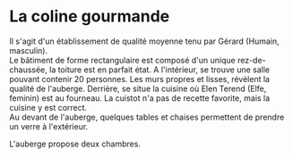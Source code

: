 
# La coline gourmande

Il s'agit d'un établissement de qualité moyenne tenu par Gérard (Humain, masculin).  
Le bâtiment de forme rectangulaire est composé d'un unique rez-de-chaussée, la toiture est en parfait état. A l'intérieur, se trouve une salle pouvant contenir 20 personnes. Les murs propres et lisses, révèlent la qualité de l'auberge. 
Derrière, se situe la cuisine où Elen Terend (Elfe, feminin) est au fourneau. 
La cuistot n'a pas de recette favorite, mais la cuisine y est correct.  
Au devant de l'auberge, quelques tables et chaises permettent de prendre un verre à l'extérieur.

L'auberge propose deux chambres.